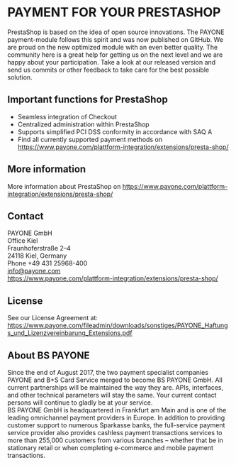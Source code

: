 # PAYMENT FOR YOUR PRESTASHOP

PrestaShop is based on the idea of open source innovations. The PAYONE payment-module follows this spirit and was now published on GitHub. We are proud on the new optimized module with an even better quality. The community here is a great help for getting us on the next level and we are happy about your participation. Take a look at our released version and send us commits or other feedback to take care for the best possible solution.

## Important functions for PrestaShop

* Seamless integration of Checkout
* Centralized administration within PrestaShop
* Supports simplified PCI DSS conformity in accordance with SAQ A
* Find all currently supported payment methods on https://www.payone.com/plattform-integration/extensions/presta-shop/

## More information
More information about PrestaShop on https://www.payone.com/plattform-integration/extensions/presta-shop/

## Contact
PAYONE GmbH<br>
Office Kiel<br>
Fraunhoferstraße 2–4<br>
24118 Kiel, Germany <br>
Phone +49 431 25968-400 <br> 
info@payone.com<br>
https://www.payone.com/plattform-integration/extensions/presta-shop/

## License
See our License Agreement at: https://www.payone.com/fileadmin/downloads/sonstiges/PAYONE_Haftungs_und_Lizenzvereinbarung_Extensions.pdf

## About BS PAYONE
Since the end of August 2017, the two payment specialist companies PAYONE and B+S Card Service merged to become BS PAYONE GmbH. All current partnerships will be maintained the way they are. APIs, interfaces, and other technical parameters will stay the same. Your current contact persons will continue to gladly be at your service.<br>
BS PAYONE GmbH is headquartered in Frankfurt am Main and is one of the leading omnichannel payment providers in Europe. In addition to providing customer support to numerous Sparkasse banks, the full-service payment service provider also provides cashless payment transactions services to more than 255,000 customers from various branches – whether that be in stationary retail or when completing e-commerce and mobile payment transactions.
